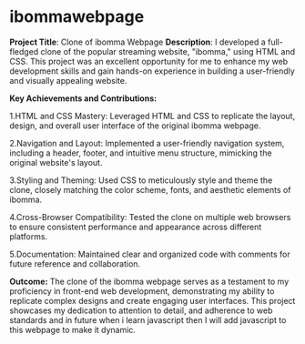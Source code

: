 # ibommawebpage
**Project Title**: Clone of ibomma Webpage
**Description**:
I developed a full-fledged clone of the popular streaming website, "ibomma," using HTML and CSS. This project was an excellent opportunity for me to enhance my web development skills and gain hands-on experience in building a user-friendly and visually appealing website.

**Key Achievements and Contributions:**

1.HTML and CSS Mastery: Leveraged HTML and CSS to replicate the layout, design, and overall user interface of the original ibomma webpage.

2.Navigation and Layout: Implemented a user-friendly navigation system, including a header, footer, and intuitive menu structure, mimicking the original website's layout.

3.Styling and Theming: Used CSS to meticulously style and theme the clone, closely matching the color scheme, fonts, and aesthetic elements of ibomma.

4.Cross-Browser Compatibility: Tested the clone on multiple web browsers to ensure consistent performance and appearance across different platforms.

5.Documentation: Maintained clear and organized code with comments for future reference and collaboration.

**Outcome:**
The clone of the ibomma webpage serves as a testament to my proficiency in front-end web development, demonstrating my ability to replicate complex designs and create engaging user interfaces. This project showcases my dedication to attention to detail, and adherence to web standards and in future when i learn javascript then I will add javascript to this webpage to make it dynamic.
